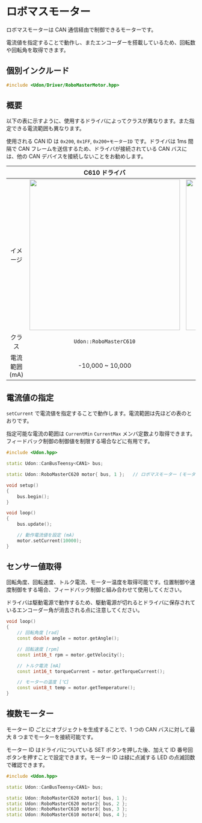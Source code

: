# ロボマスモーター

ロボマスモーターは CAN 通信経由で制御できるモーターです。

電流値を指定することで動作し、またエンコーダーを搭載しているため、回転数や回転角を取得できます。

## 個別インクルード

```cpp
#include <Udon/Driver/RoboMasterMotor.hpp>
```

## 概要

以下の表に示すように、使用するドライバによってクラスが異なります。また指定できる電流範囲も異なります。

使用される CAN ID は `0x200`, `0x1FF`, `0x200+モーターID` です。ドライバは 1ms 間隔で CAN フレームを送信するため、ドライバが接続されている CAN バスには、他の CAN デバイスを接続しないことをお勧めします。

|               |                                                    C610 ドライバ                                                     |                                                    C620 ドライバ                                                     |
| :-----------: | :------------------------------------------------------------------------------------------------------------------: | :------------------------------------------------------------------------------------------------------------------: |
|   イメージ    | <img width=400px src="https://github.com/udonrobo/UdonLibrary/assets/91818705/cec39fc0-3fc2-4ece-acfa-8b98f2782ec3"> | <img width=400px src="https://github.com/udonrobo/UdonLibrary/assets/91818705/251f923d-58ff-4da5-897c-06d0e66ab2b1"> |
|    クラス     |                                                `Udon::RoboMasterC610`                                                |                                                `Udon::RoboMasterC620`                                                |
| 電流範囲 (mA) |                                                   -10,000 ~ 10,000                                                   |                                                   -20,000 ~ 20,000                                                   |

## 電流値の指定

`setCurrent` で電流値を指定することで動作します。電流範囲は先ほどの表のとおりです。

指定可能な電流の範囲は `CurrentMin` `CurrentMax` メンバ定数より取得できます。フィードバック制御の制御値を制限する場合などに有用です。

```cpp
#include <Udon.hpp>

static Udon::CanBusTeensy<CAN1> bus;

static Udon::RoboMasterC620 motor{ bus, 1 };   // ロボマスモーター (モーターID: 1)

void setup()
{
    bus.begin();
}

void loop()
{
    bus.update();

    // 動作電流値を設定 (mA)
    motor.setCurrent(10000);
}
```

## センサー値取得

回転角度、回転速度、トルク電流、モーター温度を取得可能です。位置制御や速度制御をする場合、フィードバック制御と組み合わせて使用してください。

ドライバは駆動電源で動作するため、駆動電源が切れるとドライバに保存されているエンコーダー角が消去される点に注意してください。

```cpp
void loop()
{
    // 回転角度 [rad]
    const double angle = motor.getAngle();

    // 回転速度 [rpm]
    const int16_t rpm = motor.getVelocity();

    // トルク電流 [mA]
    const int16_t torqueCurrent = motor.getTorqueCurrent();

    // モーターの温度 [℃]
    const uint8_t temp = motor.getTemperature();
}
```

## 複数モーター

モーター ID ごとにオブジェクトを生成することで、1 つの CAN バスに対して最大 8 つまでモーターを接続可能です。

モーター ID はドライバについている SET ボタンを押した後、加えて ID 番号回ボタンを押すことで設定できます。モーター ID は緑に点滅する LED の点滅回数で確認できます。

```cpp
#include <Udon.hpp>

static Udon::CanBusTeensy<CAN1> bus;

static Udon::RoboMasterC620 motor1{ bus, 1 };
static Udon::RoboMasterC620 motor2{ bus, 2 };
static Udon::RoboMasterC610 motor3{ bus, 3 };
static Udon::RoboMasterC610 motor4{ bus, 4 };
```

